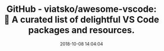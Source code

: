 ---
date: 2018-10-08 14:04:04
link:
  source: pocket
  source_url: https://getpocket.com
  text: "GitHub - viatsko/awesome-vscode: \U0001F3A8 A curated list of delightful\
    \ VS Code packages and resources."
  url: https://github.com/viatsko/awesome-vscode
slug: github-viatsko-awesome-vscode-a-curated-list-of-delightful-vs-code-packages-and-resources
source: pocket
title: "GitHub - viatsko/awesome-vscode: \U0001F3A8 A curated list of delightful VS\
  \ Code packages and resources."
syndicated:
- type: twitter
  url: https://twitter.com/roytang/statuses/1049301779299672064/
---